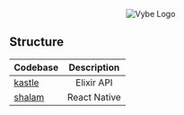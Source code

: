 <p align="center">
	  <img src="https://cdn.discordapp.com/attachments/670502278217859123/821088026963869726/bruh4.png" alt="Vybe Logo" />
</p>

## Structure

| Codebase             |      Description      |
| :------------------- | :-------------------: |
| [kastle](kastle)     |      Elixir API       |
| [shalam](shalam)     |     React Native      |
